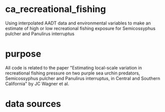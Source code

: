 # ca_recreational_fishing
Using interpolated AADT data and environmental variables to make an estimate of high or low recreational fishing exposure for Semicossyphus pulcher and Panulirus interruptus

# purpose
All code is related to the paper
"Estimating local-scale variation in recreational fishing pressure on two purple sea urchin predators, 
Semicossyphus pulcher and Panulirus interruptus, in Central and Southern California" by JC Wagner et al.

# data sources
[RecFIN estimates from CRFS]:(https://reports.psmfc.org/recfin/f?p=601:1:8585432546582:INITIAL:::F_SELECTED_NODE:53&cs=3CIR70nSMyYm_9SzTFncemyp2rDClO7Kwi_d851umFGG0l6l29JoI_boTfbZ8cHnJrZreMUoeSQo4xZJpiwCvYQ)
[AADT traffic data]: (https://www.arcgis.com/sharing/rest/content/items/d8833219913c44358f2a9a71bda57f76/info/metadata/metadata.xml?format=default&output=html)
[California coastline polygon]: (https://geodata.library.ucsb.edu/catalog/3853-s3_2002_s3_reg_pacific_ocean)
[Shapefile of California Counties]: (https://coastwatch.noaa.gov/cwn/product-families/ocean-color.html)
[Light attenuation]: (https://coastwatch.noaa.gov/cwn/product-families/ocean-color.html)
[Roadway data available from CA census]: (https://www.census.gov/cgi-bin/geo/shapefiles/index.php)
[Public coastal access points]: (https://california-coastal-commission-open-data-1-3-coastalcomm.hub.arcgis.com/datasets/e45f130ce101423ea1de943a69445ece_0/explore?location=39.265814%2C-122.021886%2C5.45)
[Estimated benthic substrates]: (https://wildlife.ca.gov/Data/BIOS/Dataset-Index)

